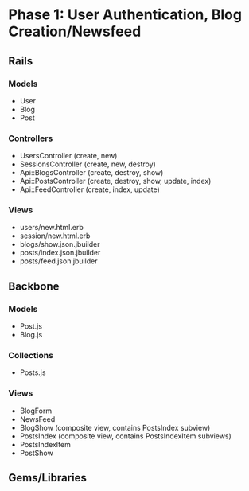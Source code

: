 # Phase 1: User Authentication, Blog Creation/Newsfeed

## Rails
### Models
* User
* Blog
* Post

### Controllers
* UsersController (create, new)
* SessionsController (create, new, destroy)
* Api::BlogsController (create, destroy, show)
* Api::PostsController (create, destroy, show, update, index)
* Api::FeedController (create, index, update)


### Views
* users/new.html.erb
* session/new.html.erb
* blogs/show.json.jbuilder
* posts/index.json.jbuilder
* posts/feed.json.jbuilder


## Backbone
### Models
* Post.js
* Blog.js

### Collections
* Posts.js


### Views
* BlogForm
* NewsFeed
* BlogShow (composite view, contains PostsIndex subview)
* PostsIndex (composite view, contains PostsIndexItem subviews)
* PostsIndexItem
* PostShow

## Gems/Libraries
